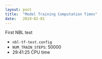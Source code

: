 ```yaml
---
layout: post
title:  "Model Training Computation Times"
date:   2019-02-01
---
```


First NBL test
- `nbl-tf-test.config`
- `NUM_TRAIN_STEPS`: 50000
- 29:41:25 CPU time